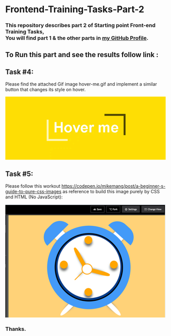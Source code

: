 # Frontend-Training-Tasks-Part-2

### This repository describes part 2 of Starting point Front-end Training Tasks, <br />You will find part 1 & the other parts in <a href="https://github.com/Sh0aib-Ja0allah?tab=repositories">my GitHub Profile</a>.

## To Run this part and see the results follow link : <br />

## Task #4: 

Please find the attached Gif image hover-me.gif and implement a similar button that changes its style on hover.

![Design preview for the Fourth task which it's a hoverd div](./hover-me.gif)

## Task #5: 

Please follow this workout https://codepen.io/mikemang/post/a-beginner-s-guide-to-pure-css-images as reference to build this image purely by CSS and HTML (No JavaScript):

![Design preview for the Fifth task which it's a clock design](./clockDesign.png)

### Thanks.
